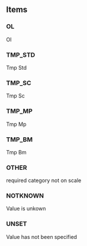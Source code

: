 

<!-- end of short definition -->
## Items

### OL
Ol

### TMP_STD
Tmp Std

### TMP_SC
Tmp Sc

### TMP_MP
Tmp Mp

### TMP_BM
Tmp Bm

### OTHER
required category not on scale

### NOTKNOWN
Value is unkown

### UNSET
Value has not been specified
